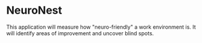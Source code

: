 # NeuroNest
This application will measure how "neuro-friendly" a work environment is.  It will identify areas of improvement and uncover blind spots.
